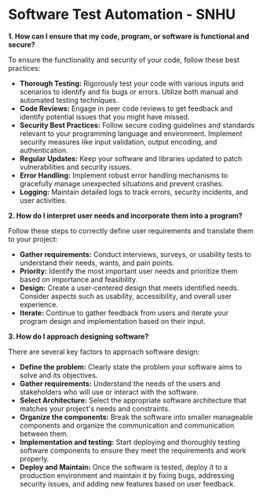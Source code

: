 # Software Test Automation - SNHU

**1. How can I ensure that my code, program, or software is functional and secure?**

To ensure the functionality and security of your code, follow these best practices:

* **Thorough Testing:** Rigorously test your code with various inputs and scenarios to identify and fix bugs or errors. Utilize both manual and automated testing techniques.
* **Code Reviews:** Engage in peer code reviews to get feedback and identify potential issues that you might have missed.
* **Security Best Practices:** Follow secure coding guidelines and standards relevant to your programming language and environment. Implement security measures like input validation, output encoding, and authentication.
* **Regular Updates:** Keep your software and libraries updated to patch vulnerabilities and security issues.
* **Error Handling:** Implement robust error handling mechanisms to gracefully manage unexpected situations and prevent crashes.
* **Logging:** Maintain detailed logs to track errors, security incidents, and user activities.

**2. How do I interpret user needs and incorporate them into a program?**

Follow these steps to correctly define user requirements and translate them to your project:

* **Gather requirements:** Conduct interviews, surveys, or usability tests to understand their needs, wants, and pain points.
* **Priority:** Identify the most important user needs and prioritize them based on importance and feasibility.
* **Design:** Create a user-centered design that meets identified needs. Consider aspects such as usability, accessibility, and overall user experience.
* **Iterate:** Continue to gather feedback from users and iterate your program design and implementation based on their input.

**3. How do I approach designing software?**

There are several key factors to approach software design:

* **Define the problem:** Clearly state the problem your software aims to solve and its objectives.
* **Gather requirements:** Understand the needs of the users and stakeholders who will use or interact with the software.
* **Select Architecture:** Select the appropriate software architecture that matches your project's needs and constraints.
* **Organize the components:** Break the software into smaller manageable components and organize the communication and communication between them.
* **Implementation and testing:** Start deploying and thoroughly testing software components to ensure they meet the requirements and work properly.
* **Deploy and Maintain:** Once the software is tested, deploy it to a production environment and maintain it by fixing bugs, addressing security issues, and adding new features based on user feedback.

